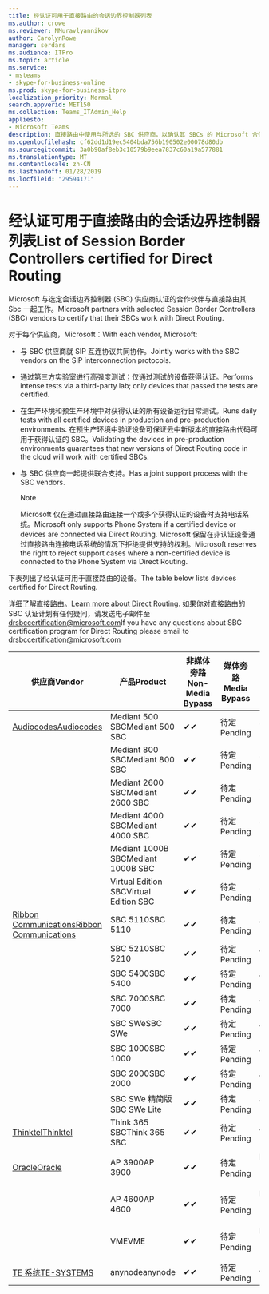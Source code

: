 ```yaml
---
title: 经认证可用于直接路由的会话边界控制器列表
ms.author: crowe
ms.reviewer: NMuravlyannikov
author: CarolynRowe
manager: serdars
ms.audience: ITPro
ms.topic: article
ms.service:
- msteams
- skype-for-business-online
ms.prod: skype-for-business-itpro
localization_priority: Normal
search.appverid: MET150
ms.collection: Teams_ITAdmin_Help
appliesto:
- Microsoft Teams
description: 直接路由中使用与所选的 SBC 供应商，以确认其 SBCs 的 Microsoft 合作伙伴。
ms.openlocfilehash: cf62dd1d19ec5404bda756b190502e00078d80db
ms.sourcegitcommit: 3a0b90af8eb3c10579b9eea7837c60a19a577881
ms.translationtype: MT
ms.contentlocale: zh-CN
ms.lasthandoff: 01/28/2019
ms.locfileid: "29594171"
---
```

# <a name="list-of-session-border-controllers-certified-for-direct-routing"></a><span data-ttu-id="90b93-103">经认证可用于直接路由的会话边界控制器列表</span><span class="sxs-lookup"><span data-stu-id="90b93-103">List of Session Border Controllers certified for Direct Routing</span></span>

<span data-ttu-id="90b93-104">Microsoft 与选定会话边界控制器 (SBC) 供应商认证的合作伙伴与直接路由其 Sbc 一起工作。</span><span class="sxs-lookup"><span data-stu-id="90b93-104">Microsoft partners with selected Session Border Controllers (SBC) vendors to certify that their SBCs work with Direct Routing.</span></span> 

<span data-ttu-id="90b93-105">对于每个供应商，Microsoft：</span><span class="sxs-lookup"><span data-stu-id="90b93-105">With each vendor, Microsoft:</span></span> 

- <span data-ttu-id="90b93-106">与 SBC 供应商就 SIP 互连协议共同协作。</span><span class="sxs-lookup"><span data-stu-id="90b93-106">Jointly works with the SBC vendors on the SIP interconnection protocols.</span></span>
- <span data-ttu-id="90b93-107">通过第三方实验室进行高强度测试；仅通过测试的设备获得认证。</span><span class="sxs-lookup"><span data-stu-id="90b93-107">Performs intense tests via a third-party lab; only devices that passed the tests are certified.</span></span> 
- <span data-ttu-id="90b93-108">在生产环境和预生产环境中对获得认证的所有设备运行日常测试。</span><span class="sxs-lookup"><span data-stu-id="90b93-108">Runs daily tests with all certified devices in production and pre-production environments.</span></span> <span data-ttu-id="90b93-109">在预生产环境中验证设备可保证云中新版本的直接路由代码可用于获得认证的 SBC。</span><span class="sxs-lookup"><span data-stu-id="90b93-109">Validating the devices in pre-production environments guarantees that new versions of Direct Routing code in the cloud will work with certified SBCs.</span></span> 
- <span data-ttu-id="90b93-110">与 SBC 供应商一起提供联合支持。</span><span class="sxs-lookup"><span data-stu-id="90b93-110">Has a joint support process with the SBC vendors.</span></span>


  > [!NOTE]
  > <span data-ttu-id="90b93-111">Microsoft 仅在通过直接路由连接一个或多个获得认证的设备时支持电话系统。</span><span class="sxs-lookup"><span data-stu-id="90b93-111">Microsoft only supports Phone System if a certified device or devices are connected via Direct Routing.</span></span> <span data-ttu-id="90b93-112">Microsoft 保留在非认证设备通过直接路由连接电话系统的情况下拒绝提供支持的权利。</span><span class="sxs-lookup"><span data-stu-id="90b93-112">Microsoft reserves the right to reject support cases where a non-certified device is connected to the Phone System via Direct Routing.</span></span> 

<span data-ttu-id="90b93-113">下表列出了经认证可用于直接路由的设备。</span><span class="sxs-lookup"><span data-stu-id="90b93-113">The table below lists devices certified for Direct Routing.</span></span> 

<span data-ttu-id="90b93-114">[详细了解直接路由](https://aka.ms/dr)。</span><span class="sxs-lookup"><span data-stu-id="90b93-114">[Learn more about Direct Routing](https://aka.ms/dr).</span></span> <span data-ttu-id="90b93-115">如果你对直接路由的 SBC 认证计划有任何疑问，请发送电子邮件至 drsbccertification@microsoft.com</span><span class="sxs-lookup"><span data-stu-id="90b93-115">If you have any questions about SBC certification program for Direct Routing please email to drsbccertification@microsoft.com</span></span>


|                                                       <span data-ttu-id="90b93-116">供应商</span><span class="sxs-lookup"><span data-stu-id="90b93-116">Vendor</span></span>                                                        |       <span data-ttu-id="90b93-117">产品</span><span class="sxs-lookup"><span data-stu-id="90b93-117">Product</span></span>       | <span data-ttu-id="90b93-118">非媒体旁路</span><span class="sxs-lookup"><span data-stu-id="90b93-118">Non-Media Bypass</span></span> | <span data-ttu-id="90b93-119">媒体旁路</span><span class="sxs-lookup"><span data-stu-id="90b93-119">Media Bypass</span></span> | <span data-ttu-id="90b93-120">软件版本</span><span class="sxs-lookup"><span data-stu-id="90b93-120">Software Version</span></span> |
|---------------------------------------------------------------------------------------------------------------------|---------------------|------------------|--------------|------------------|
| [<span data-ttu-id="90b93-121">Audiocodes</span><span class="sxs-lookup"><span data-stu-id="90b93-121">Audiocodes</span></span>](https://www.audiocodes.com/solutions-products/products/products-for-microsoft-365/direct-routing-for-microsoft-teams) |   <span data-ttu-id="90b93-122">Mediant 500 SBC</span><span class="sxs-lookup"><span data-stu-id="90b93-122">Mediant 500 SBC</span></span>   |     <span data-ttu-id="90b93-123">&#10004;</span><span class="sxs-lookup"><span data-stu-id="90b93-123">&#10004;</span></span>     |   <span data-ttu-id="90b93-124">待定</span><span class="sxs-lookup"><span data-stu-id="90b93-124">Pending</span></span>    |  <span data-ttu-id="90b93-125">7.20A.200.055</span><span class="sxs-lookup"><span data-stu-id="90b93-125">7.20A.200.055</span></span>   |
|                                                                                                                     |   <span data-ttu-id="90b93-126">Mediant 800 SBC</span><span class="sxs-lookup"><span data-stu-id="90b93-126">Mediant 800 SBC</span></span>   |     <span data-ttu-id="90b93-127">&#10004;</span><span class="sxs-lookup"><span data-stu-id="90b93-127">&#10004;</span></span>     |   <span data-ttu-id="90b93-128">待定</span><span class="sxs-lookup"><span data-stu-id="90b93-128">Pending</span></span>    |  <span data-ttu-id="90b93-129">7.20A.200.055</span><span class="sxs-lookup"><span data-stu-id="90b93-129">7.20A.200.055</span></span>   |
|                                                                                                                     |  <span data-ttu-id="90b93-130">Mediant 2600 SBC</span><span class="sxs-lookup"><span data-stu-id="90b93-130">Mediant 2600 SBC</span></span>   |     <span data-ttu-id="90b93-131">&#10004;</span><span class="sxs-lookup"><span data-stu-id="90b93-131">&#10004;</span></span>     |   <span data-ttu-id="90b93-132">待定</span><span class="sxs-lookup"><span data-stu-id="90b93-132">Pending</span></span>    |  <span data-ttu-id="90b93-133">7.20A.200.055</span><span class="sxs-lookup"><span data-stu-id="90b93-133">7.20A.200.055</span></span>   |
|                                                                                                                     |  <span data-ttu-id="90b93-134">Mediant 4000 SBC</span><span class="sxs-lookup"><span data-stu-id="90b93-134">Mediant 4000 SBC</span></span>   |     <span data-ttu-id="90b93-135">&#10004;</span><span class="sxs-lookup"><span data-stu-id="90b93-135">&#10004;</span></span>     |   <span data-ttu-id="90b93-136">待定</span><span class="sxs-lookup"><span data-stu-id="90b93-136">Pending</span></span>    |  <span data-ttu-id="90b93-137">7.20A.200.055</span><span class="sxs-lookup"><span data-stu-id="90b93-137">7.20A.200.055</span></span>   |
|                                                                                                                     | <span data-ttu-id="90b93-138">Mediant 1000B SBC</span><span class="sxs-lookup"><span data-stu-id="90b93-138">Mediant 1000B  SBC</span></span>  |     <span data-ttu-id="90b93-139">&#10004;</span><span class="sxs-lookup"><span data-stu-id="90b93-139">&#10004;</span></span>     |   <span data-ttu-id="90b93-140">待定</span><span class="sxs-lookup"><span data-stu-id="90b93-140">Pending</span></span>    |  <span data-ttu-id="90b93-141">7.20A.200.055</span><span class="sxs-lookup"><span data-stu-id="90b93-141">7.20A.200.055</span></span>   |
|                                                                                                                     | <span data-ttu-id="90b93-142">Virtual Edition SBC</span><span class="sxs-lookup"><span data-stu-id="90b93-142">Virtual Edition SBC</span></span> |     <span data-ttu-id="90b93-143">&#10004;</span><span class="sxs-lookup"><span data-stu-id="90b93-143">&#10004;</span></span>     |   <span data-ttu-id="90b93-144">待定</span><span class="sxs-lookup"><span data-stu-id="90b93-144">Pending</span></span>    |  <span data-ttu-id="90b93-145">7.20A.200.055</span><span class="sxs-lookup"><span data-stu-id="90b93-145">7.20A.200.055</span></span>   |
|  [<span data-ttu-id="90b93-146">Ribbon Communications</span><span class="sxs-lookup"><span data-stu-id="90b93-146">Ribbon Communications</span></span>](https://ribboncommunications.com/solutions/enterprise-solutions/microsoft-skype-business)  |      <span data-ttu-id="90b93-147">SBC 5110</span><span class="sxs-lookup"><span data-stu-id="90b93-147">SBC 5110</span></span>       |     <span data-ttu-id="90b93-148">&#10004;</span><span class="sxs-lookup"><span data-stu-id="90b93-148">&#10004;</span></span>     |   <span data-ttu-id="90b93-149">待定</span><span class="sxs-lookup"><span data-stu-id="90b93-149">Pending</span></span>    |       <span data-ttu-id="90b93-150">V6.2</span><span class="sxs-lookup"><span data-stu-id="90b93-150">V6.2</span></span>       |
|                                                                                                                     |      <span data-ttu-id="90b93-151">SBC 5210</span><span class="sxs-lookup"><span data-stu-id="90b93-151">SBC 5210</span></span>       |     <span data-ttu-id="90b93-152">&#10004;</span><span class="sxs-lookup"><span data-stu-id="90b93-152">&#10004;</span></span>     |   <span data-ttu-id="90b93-153">待定</span><span class="sxs-lookup"><span data-stu-id="90b93-153">Pending</span></span>    |       <span data-ttu-id="90b93-154">V6.2</span><span class="sxs-lookup"><span data-stu-id="90b93-154">V6.2</span></span>       |
|                                                                                                                     |      <span data-ttu-id="90b93-155">SBC 5400</span><span class="sxs-lookup"><span data-stu-id="90b93-155">SBC 5400</span></span>       |     <span data-ttu-id="90b93-156">&#10004;</span><span class="sxs-lookup"><span data-stu-id="90b93-156">&#10004;</span></span>     |   <span data-ttu-id="90b93-157">待定</span><span class="sxs-lookup"><span data-stu-id="90b93-157">Pending</span></span>    |       <span data-ttu-id="90b93-158">V6.2</span><span class="sxs-lookup"><span data-stu-id="90b93-158">V6.2</span></span>       |
|                                                                                                                     |      <span data-ttu-id="90b93-159">SBC 7000</span><span class="sxs-lookup"><span data-stu-id="90b93-159">SBC 7000</span></span>       |     <span data-ttu-id="90b93-160">&#10004;</span><span class="sxs-lookup"><span data-stu-id="90b93-160">&#10004;</span></span>     |   <span data-ttu-id="90b93-161">待定</span><span class="sxs-lookup"><span data-stu-id="90b93-161">Pending</span></span>    |       <span data-ttu-id="90b93-162">V6.2</span><span class="sxs-lookup"><span data-stu-id="90b93-162">V6.2</span></span>       |
|                                                                                                                     |       <span data-ttu-id="90b93-163">SBC SWe</span><span class="sxs-lookup"><span data-stu-id="90b93-163">SBC SWe</span></span>       |     <span data-ttu-id="90b93-164">&#10004;</span><span class="sxs-lookup"><span data-stu-id="90b93-164">&#10004;</span></span>     |   <span data-ttu-id="90b93-165">待定</span><span class="sxs-lookup"><span data-stu-id="90b93-165">Pending</span></span>    |       <span data-ttu-id="90b93-166">V6.2</span><span class="sxs-lookup"><span data-stu-id="90b93-166">V6.2</span></span>       |
|                                                                                                                     |      <span data-ttu-id="90b93-167">SBC 1000</span><span class="sxs-lookup"><span data-stu-id="90b93-167">SBC 1000</span></span>       |     <span data-ttu-id="90b93-168">&#10004;</span><span class="sxs-lookup"><span data-stu-id="90b93-168">&#10004;</span></span>     |   <span data-ttu-id="90b93-169">待定</span><span class="sxs-lookup"><span data-stu-id="90b93-169">Pending</span></span>    |      <span data-ttu-id="90b93-170">V7.0.2</span><span class="sxs-lookup"><span data-stu-id="90b93-170">V7.0.2</span></span>      |
|                                                                                                                     |      <span data-ttu-id="90b93-171">SBC 2000</span><span class="sxs-lookup"><span data-stu-id="90b93-171">SBC 2000</span></span>       |     <span data-ttu-id="90b93-172">&#10004;</span><span class="sxs-lookup"><span data-stu-id="90b93-172">&#10004;</span></span>     |   <span data-ttu-id="90b93-173">待定</span><span class="sxs-lookup"><span data-stu-id="90b93-173">Pending</span></span>    |      <span data-ttu-id="90b93-174">V7.0.2</span><span class="sxs-lookup"><span data-stu-id="90b93-174">V7.0.2</span></span>      |
|                                                                                                                     |    <span data-ttu-id="90b93-175">SBC SWe 精简版</span><span class="sxs-lookup"><span data-stu-id="90b93-175">SBC SWe Lite</span></span>     |     <span data-ttu-id="90b93-176">&#10004;</span><span class="sxs-lookup"><span data-stu-id="90b93-176">&#10004;</span></span>     |   <span data-ttu-id="90b93-177">待定</span><span class="sxs-lookup"><span data-stu-id="90b93-177">Pending</span></span>    |      <span data-ttu-id="90b93-178">V7.0.4</span><span class="sxs-lookup"><span data-stu-id="90b93-178">V7.0.4</span></span>      |
|                     [<span data-ttu-id="90b93-179">Thinktel</span><span class="sxs-lookup"><span data-stu-id="90b93-179">Thinktel</span></span>](https://www.thinktel.ca/services/think-365/think-365-overview/)                      |    <span data-ttu-id="90b93-180">Think 365 SBC</span><span class="sxs-lookup"><span data-stu-id="90b93-180">Think 365 SBC</span></span>    |     <span data-ttu-id="90b93-181">&#10004;</span><span class="sxs-lookup"><span data-stu-id="90b93-181">&#10004;</span></span>     |   <span data-ttu-id="90b93-182">待定</span><span class="sxs-lookup"><span data-stu-id="90b93-182">Pending</span></span>    |       <span data-ttu-id="90b93-183">V1.4</span><span class="sxs-lookup"><span data-stu-id="90b93-183">V1.4</span></span>       |
|                     [<span data-ttu-id="90b93-184">Oracle</span><span class="sxs-lookup"><span data-stu-id="90b93-184">Oracle</span></span>](https://www.oracle.com/industries/communications/products/session-border-controller/index.html)                      |    <span data-ttu-id="90b93-185">AP 3900</span><span class="sxs-lookup"><span data-stu-id="90b93-185">AP 3900</span></span>       |    <span data-ttu-id="90b93-186">&#10004;</span><span class="sxs-lookup"><span data-stu-id="90b93-186">&#10004;</span></span>     |   <span data-ttu-id="90b93-187">待定</span><span class="sxs-lookup"><span data-stu-id="90b93-187">Pending</span></span>  |   <span data-ttu-id="90b93-188">ECZ8.1.0 MR 1 GA （构建 145）</span><span class="sxs-lookup"><span data-stu-id="90b93-188">ECZ8.1.0 MR-1 GA (Build 145)</span></span>  |
|                                                                                                                     |      <span data-ttu-id="90b93-189">AP 4600</span><span class="sxs-lookup"><span data-stu-id="90b93-189">AP 4600</span></span>         |    <span data-ttu-id="90b93-190">&#10004;</span><span class="sxs-lookup"><span data-stu-id="90b93-190">&#10004;</span></span>   |   <span data-ttu-id="90b93-191">待定</span><span class="sxs-lookup"><span data-stu-id="90b93-191">Pending</span></span>    |     <span data-ttu-id="90b93-192">ECZ8.1.0 MR 1 GA （构建 145）</span><span class="sxs-lookup"><span data-stu-id="90b93-192">ECZ8.1.0 MR-1 GA (Build 145)</span></span>  |
|                                                                                                                     |      <span data-ttu-id="90b93-193">VME</span><span class="sxs-lookup"><span data-stu-id="90b93-193">VME</span></span>             |    <span data-ttu-id="90b93-194">&#10004;</span><span class="sxs-lookup"><span data-stu-id="90b93-194">&#10004;</span></span>    |   <span data-ttu-id="90b93-195">待定</span><span class="sxs-lookup"><span data-stu-id="90b93-195">Pending</span></span>    |     <span data-ttu-id="90b93-196">ECZ8.1.0 MR 1 GA （构建 145）</span><span class="sxs-lookup"><span data-stu-id="90b93-196">ECZ8.1.0 MR-1 GA (Build 145)</span></span>     |
|                     [<span data-ttu-id="90b93-197">TE 系统</span><span class="sxs-lookup"><span data-stu-id="90b93-197">TE-SYSTEMS</span></span>](https://www.anynode.de/anynode-and-microsoft-teams/)                               |     <span data-ttu-id="90b93-198">anynode</span><span class="sxs-lookup"><span data-stu-id="90b93-198">anynode</span></span>         |     <span data-ttu-id="90b93-199">&#10004;</span><span class="sxs-lookup"><span data-stu-id="90b93-199">&#10004;</span></span>   |   <span data-ttu-id="90b93-200">待定</span><span class="sxs-lookup"><span data-stu-id="90b93-200">Pending</span></span>    |      <span data-ttu-id="90b93-201">v3.16.2</span><span class="sxs-lookup"><span data-stu-id="90b93-201">v3.16.2</span></span>      |
